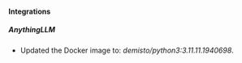 
#### Integrations

##### AnythingLLM

- Updated the Docker image to: *demisto/python3:3.11.11.1940698*.



